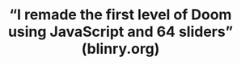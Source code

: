 ---
title: “I remade the first level of Doom using JavaScript and 64 sliders” (blinry.org)
bookmark: https://blinry.org/sliderland/doom/
related:
  - tixy.land
---